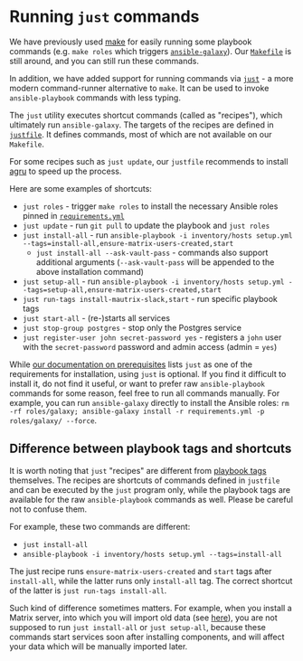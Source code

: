 # Running `just` commands

We have previously used [make](https://www.gnu.org/software/make/) for easily running some playbook commands (e.g. `make roles` which triggers [`ansible-galaxy`](https://docs.ansible.com/ansible/latest/cli/ansible-galaxy.html)). Our [`Makefile`](../Makefile) is still around, and you can still run these commands.

In addition, we have added support for running commands via [`just`](https://github.com/casey/just) - a more modern command-runner alternative to `make`. It can be used to invoke `ansible-playbook` commands with less typing.

The `just` utility executes shortcut commands (called as "recipes"), which ultimately run `ansible-galaxy`. The targets of the recipes are defined in [`justfile`](../justfile). It defines commands, most of which are not available on our `Makefile`.

For some recipes such as `just update`, our `justfile` recommends to install [agru](https://github.com/etkecc/agru#where-to-get) to speed up the process.

Here are some examples of shortcuts:

- `just roles` - trigger `make roles` to install the necessary Ansible roles pinned in [`requirements.yml`](../requirements.yml)
- `just update` - run `git pull` to update the playbook and `just roles`
- `just install-all` - run `ansible-playbook -i inventory/hosts setup.yml --tags=install-all,ensure-matrix-users-created,start`
    - `just install-all --ask-vault-pass` - commands also support additional arguments (`--ask-vault-pass` will be appended to the above installation command)
- `just setup-all` - run `ansible-playbook -i inventory/hosts setup.yml --tags=setup-all,ensure-matrix-users-created,start`
- `just run-tags install-mautrix-slack,start` - run specific playbook tags
- `just start-all` - (re-)starts all services
- `just stop-group postgres` - stop only the Postgres service
- `just register-user john secret-password yes` - registers a `john` user with the `secret-password` password and admin access (admin = `yes`)

While [our documentation on prerequisites](prerequisites.md) lists `just` as one of the requirements for installation, using `just` is optional. If you find it difficult to install it, do not find it useful, or want to prefer raw `ansible-playbook` commands for some reason, feel free to run all commands manually. For example, you can run `ansible-galaxy` directly to install the Ansible roles: `rm -rf roles/galaxy; ansible-galaxy install -r requirements.yml -p roles/galaxy/ --force`.

## Difference between playbook tags and shortcuts

It is worth noting that `just` "recipes" are different from [playbook tags](playbook-tags.md) themselves. The recipes are shortcuts of commands defined in `justfile` and can be executed by the `just` program only, while the playbook tags are available for the raw `ansible-playbook` commands as well. Please be careful not to confuse them.

For example, these two commands are different:
- `just install-all`
- `ansible-playbook -i inventory/hosts setup.yml --tags=install-all`

The just recipe runs `ensure-matrix-users-created` and `start` tags after `install-all`, while the latter runs only `install-all` tag. The correct shortcut of the latter is `just run-tags install-all`.

Such kind of difference sometimes matters. For example, when you install a Matrix server, into which you will import old data (see [here](installing.md#installing-a-server-into-which-youll-import-old-data)), you are not supposed to run `just install-all` or `just setup-all`, because these commands start services soon after installing components, and will affect your data which will be manually imported later.
